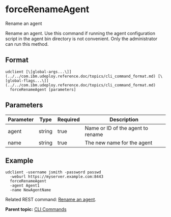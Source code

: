 # forceRenameAgent

Rename an agent

Rename an agent. Use this command if running the agent configuration script in the agent bin directory is not convenient. Only the administrator can run this method.

## Format

```
udclient [\[global-args...\]](../../com.ibm.udeploy.reference.doc/topics/cli_command_format.md) [\[global-flags...\]](../../com.ibm.udeploy.reference.doc/topics/cli_command_format.md)
  forceRenameAgent [parameters]
```

## Parameters

|Parameter|Type|Required|Description|
|---------|----|--------|-----------|
|agent|string|true|Name or ID of the agent to rename|
|name|string|true|The new name for the agent|

## Example

```
udclient -username jsmith -password passwd 
  -weburl https://myserver.example.com:8443
  forceRenameAgent
  -agent Agent1
  -name NewAgentName
```

Related REST command: [Rename an agent](rest_cli_agentcli_rename_put.md).

**Parent topic:** [CLI Commands](../../com.ibm.udeploy.reference.doc/topics/cli_commands.md)

